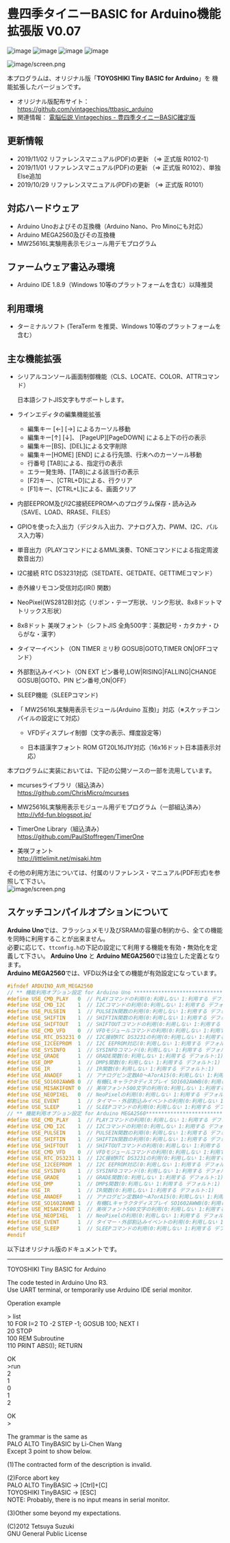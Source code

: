 # 豊四季タイニーBASIC for Arduino機能拡張版 V0.07

![image](./image/top01.jpg) ![image](./image/top02.jpg) ![image](./image/top03.jpg) ![image](./image/top04.jpg)  

![image/screen.png](image/screen01.png)  
  

本プログラムは、オリジナル版「**TOYOSHIKI Tiny BASIC for Arduino**」を 機能拡張したバージョンです。  

- オリジナル版配布サイト：<https://github.com/vintagechips/ttbasic_arduino>
- ​関連情報：  [電脳伝説 Vintagechips - 豊四季タイニーBASIC確定版](https://vintagechips.wordpress.com/2015/12/06/%E8%B1%8A%E5%9B%9B%E5%AD%A3%E3%82%BF%E3%82%A4%E3%83%8B%E3%83%BCbasic%E7%A2%BA%E5%AE%9A%E7%89%88/)  

## 更新情報

- 2019/11/02 リファレンスマニュアル(PDF)の更新 （⇒ 正式版 R0102-1）
- 2019/11/01 リファレンスマニュアル(PDF)の更新 （⇒ 正式版 R0102）、単独Else追加
- 2019/10/29 リファレンスマニュアル(PDF)の更新 （⇒ 正式版 R0101）

## 対応ハードウェア

- Arduino Unoおよびその互換機（Arduino Nano、Pro Minoにも対応）
- Arduino MEGA2560及びその互換機
- MW25616L実験用表示モジュール用デモプログラム

## ファームウェア書込み環境

- Arduino IDE 1.8.9（Windows 10等のプラットフォームを含む）以降推奨

## 利用環境

- ターミナルソフト (TeraTerm を推奨、Windows 10等のプラットフォームを含む）

## 主な機能拡張

- シリアルコンソール画面制御機能（CLS、LOCATE、COLOR、ATTRコマンド）

  日本語シフトJIS文字もサポートします。

- ラインエディタの編集機能拡張

  - 編集キー [←] [→] によるカーソル移動
  - 編集キー[↑] [↓]、 [PageUP][PageDOWN] による上下の行の表示
  - 編集キー[BS]、[DEL]による文字削除
  - 編集キー[HOME] [END] による行先頭、行末へのカーソール移動
  - 行番号 [TAB]による、指定行の表示
  - エラー発生時、[TAB]による該当行の表示
  - [F2]キー、[CTRL+D]による、行クリア
  - [F1]キー、[CTRL+L]による、画面クリア

- 内部EEPROM及びI2C接続EEPROMへのプログラム保存・読み込み（SAVE、LOAD、RRASE、FILES）

- GPIOを使った入出力（デジタル入出力、アナログ入力、PWM、I2C、パルス入力等）

- 単音出力（PLAYコマンドによるMML演奏、TONEコマンドによる指定周波数音出力）

- I2C接続 RTC DS3231対応（SETDATE、GETDATE、GETTIMEコマンド）

- 赤外線リモコン受信対応(IR() 関数)

- NeoPixel(WS2812B)対応（リボン・テープ形状、リンク形状、8x8ドットマトリックス形状）

- 8x8ドット 美咲フォント（シフトJIS 全角500字：英数記号・カタカナ・ひらがな・漢字）

- タイマーイベント（ON TIMER ミリ秒 GOSUB|GOTO,TIMER ON|OFFコマンド）

- 外部割込みイベント（ON EXT ピン番号,LOW|RISING|FALLING|CHANGE GOSUB|GOTO、PIN ピン番号,ON|OFF）

- SLEEP機能（SLEEPコマンド)

- 「 MW25616L実験用表示モジュール(Arduino 互換)」対応（※スケッチコンパイルの設定にて対応）

  - VFDディスプレイ制御（文字の表示、輝度設定等）

  - 日本語漢字フォント ROM GT20L16J1Y対応（16x16ドット日本語表示対応）
    ​

本プログラムに実装においては、下記の公開ソースの一部を流用しています。  

- mcursesライブラリ（組込済み）  
<https://github.com/ChrisMicro/mcurses>

- MW25616L実験用表示モジュール用デモプログラム（一部組込済み）  
<http://vfd-fun.blogspot.jp/>

- TimerOne Library（組込済み）  
<https://github.com/PaulStoffregen/TimerOne>

- 美咲フォント  
<http://littlelimit.net/misaki.htm>

その他の利用方法については、付属のリファレンス・マニュアル(PDF形式)を参照して下さい。  
 ![image/screen.png](image/book.png)

## スケッチコンパイルオプションについて

**Arduino Uno**では、フラッシュメモリ及びSRAMの容量の制約から、全ての機能を同時に利用することが出来ません。  
必要に応じて、`ttconfig.h`の下記の設定にて利用する機能を有効・無効化を定義して下さい。
**Arduino Uno** と **Arduino MEGA2560**では独立した定義となります。  
**Arduino MEGA2560**では、VFD以外は全ての機能が有効設定になっています。  

```cpp
#ifndef ARDUINO_AVR_MEGA2560
// ** 機能利用オプション設定 for Arduino Uno *********************************
#define USE_CMD_PLAY   0  // PLAYコマンドの利用(0:利用しない 1:利用する デフォルト:0)
#define USE_CMD_I2C    1  // I2Cコマンドの利用(0:利用しない 1:利用する デフォルト:1)
#define USE_PULSEIN    1  // PULSEIN関数の利用(0:利用しない 1:利用する デフォルト:1)
#define USE_SHIFTIN    1  // SHIFTIN関数の利用(0:利用しない 1:利用する デフォルト:1)
#define USE_SHIFTOUT   1  // SHIFTOUTコマンドの利用(0:利用しない 1:利用する デフォルト:1)
#define USE_CMD_VFD    0  // VFDモジュールコマンドの利用(0:利用しない 1:利用する デフォルト:0)
#define USE_RTC_DS3231 0  // I2C接続RTC DS3231の利用(0:利用しない 1:利用する デフォルト:0)
#define USE_I2CEEPROM  1  // I2C EEPROM対応(0:利用しない 1:利用する デフォルト:1)
#define USE_SYSINFO    1  // SYSINFOコマンド(0:利用しない 1:利用する デフォルト:1)
#define USE_GRADE      1  // GRADE関数(0:利用しない 1:利用する デフォルト:1)
#define USE_DMP        1  // DMP$関数(0:利用しない 1:利用する デフォルト:1)
#define USE_IR         1  // IR関数(0:利用しない 1:利用する デフォルト:1)
#define USE_ANADEF     1  // アナログピン定数A0～A7orA15(0:利用しない 1:利用する デフォルト:1)
#define USE_SO1602AWWB 0  // 有機ELキャラクタディスプレイ SO1602AWWB(0:利用しない 1:利用する デフォルト:0)
#define USE_MISAKIFONT 0  // 美咲フォント500文字の利用(0:利用しない 1:利用する 2:非漢字のみ利用 デフォルト:0)
#define USE_NEOPIXEL   0  // NeoPixelの利用(0:利用しない 1:利用する デフォルト:0)
#define USE_EVENT      1  // タイマー・外部割込みイベントの利用(0:利用しない 1:利用する デフォルト:1)
#define USE_SLEEP      1  // SLEEPコマンドの利用(0:利用しない 1:利用する デフォルト:1) ※USE_EVENTを利用必須#else
// ** 機能利用オプション設定 for Arduino MEGA2560******************************
#define USE_CMD_PLAY   1  // PLAYコマンドの利用(0:利用しない 1:利用する デフォルト:0)
#define USE_CMD_I2C    1  // I2Cコマンドの利用(0:利用しない 1:利用する デフォルト:1)
#define USE_PULSEIN    1  // PULSEIN関数の利用(0:利用しない 1:利用する デフォルト:1)
#define USE_SHIFTIN    1  // SHIFTIN関数の利用(0:利用しない 1:利用する デフォルト:1)
#define USE_SHIFTOUT   1  // SHIFTOUTコマンドの利用(0:利用しない 1:利用する デフォルト:1)
#define USE_CMD_VFD    0  // VFDモジュールコマンドの利用(0:利用しない 1:利用する デフォルト:0)
#define USE_RTC_DS3231 1  // I2C接続RTC DS3231の利用(0:利用しない 1:利用する デフォルト:0)
#define USE_I2CEEPROM  1  // I2C EEPROM対応(0:利用しない 1:利用する デフォルト:1)
#define USE_SYSINFO    1  // SYSINFOコマンド(0:利用しない 1:利用する デフォルト:1)
#define USE_GRADE      1  // GRADE関数(0:利用しない 1:利用する デフォルト:1)
#define USE_DMP        1  // DMP$関数(0:利用しない 1:利用する デフォルト:1)
#define USE_IR         1  // IR関数(0:利用しない 1:利用する デフォルト:1)
#define USE_ANADEF     1  // アナログピン定数A0～A7orA15(0:利用しない 1:利用する デフォルト:1)
#define USE_SO1602AWWB 1  // 有機ELキャラクタディスプレイ SO1602AWWB(0:利用しない 1:利用する デフォルト:0)
#define USE_MISAKIFONT 1  // 美咲フォント500文字の利用(0:利用しない 1:利用する 2:非漢字のみ利用 デフォルト:0)
#define USE_NEOPIXEL   1  // NeoPixelの利用(0:利用しない 1:利用する デフォルト:0)
#define USE_EVENT      1  // タイマー・外部割込みイベントの利用(0:利用しない 1:利用する デフォルト:1)
#define USE_SLEEP      1  // SLEEPコマンドの利用(0:利用しない 1:利用する デフォルト:1) ※USE_EVENTを利用必須
#endif
```

以下はオリジナル版のドキュメントです。  

------

TOYOSHIKI Tiny BASIC for Arduino

The code tested in Arduino Uno R3.<br>
Use UART terminal, or temporarily use Arduino IDE serial monitor.

Operation example

&gt; list<br>
10 FOR I=2 TO -2 STEP -1; GOSUB 100; NEXT I<br>
20 STOP<br>
100 REM Subroutine<br>
110 PRINT ABS(I); RETURN

OK<br>
&gt;run<br>
2<br>
1<br>
0<br>
1<br>
2

OK<br>
&gt;

The grammar is the same as<br>
PALO ALTO TinyBASIC by Li-Chen Wang<br>
Except 3 point to show below.

(1)The contracted form of the description is invalid.

(2)Force abort key<br>
PALO ALTO TinyBASIC -> [Ctrl]+[C]<br>
TOYOSHIKI TinyBASIC -> [ESC]<br>
NOTE: Probably, there is no input means in serial monitor.

(3)Other some beyond my expectations.

(C)2012 Tetsuya Suzuki<br>
GNU General Public License
